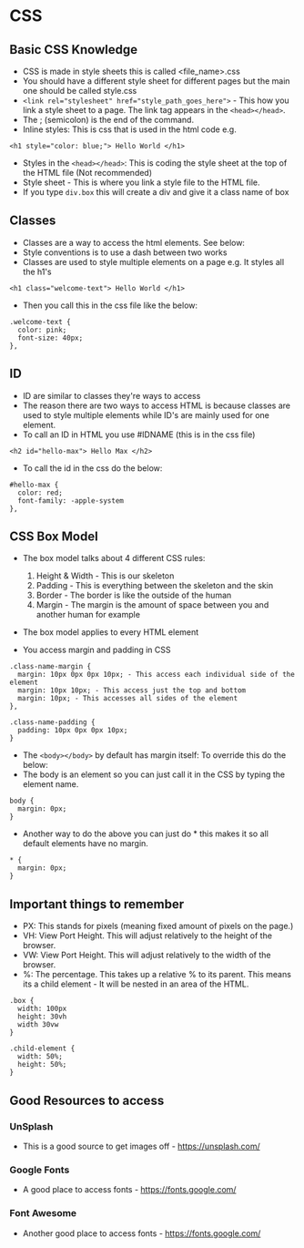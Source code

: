 # CSS
## Basic CSS Knowledge 
- CSS is made in style sheets this is called <file_name>.css
- You should have a different style sheet for different pages but the main one should be called style.css
- `<link rel="stylesheet" href="style_path_goes_here">` - This how you link a style sheet to a page. The link tag appears in the `<head></head>`.
- The ; (semicolon) is the end of the command.
- Inline styles: This is css that is used in the html code e.g.
```
<h1 style="color: blue;"> Hello World </h1>
```
- Styles in the `<head></head>`: This is coding the style sheet at the top of the HTML file (Not recommended)
- Style sheet - This is where you link a style file to the HTML file. 
- If you type `div.box` this will create a div and give it a class name of box

## Classes
- Classes are a way to access the html elements. See below:
- Style conventions is to use a dash between two works
- Classes are used to style multiple elements on a page e.g. It styles all the h1's
```
<h1 class="welcome-text"> Hello World </h1>
```
- Then you call this in the css file like the below:
```
.welcome-text {
  color: pink;
  font-size: 40px;
},
```
## ID
- ID are similar to classes they're ways to access
- The reason there are two ways to access HTML is because classes are used to style multiple elements while ID's are mainly used for one element. 
- To call an ID in HTML you use #IDNAME (this is in the css file)

```
<h2 id="hello-max"> Hello Max </h2>
```
- To call the id in the css do the below:
```
#hello-max {
  color: red;
  font-family: -apple-system
},
```

## CSS Box Model
- The box model talks about 4 different CSS rules:
  1. Height & Width - This is our skeleton 
  2. Padding - This is everything between the skeleton and the skin
  3. Border - The border is like the outside of the human 
  4. Margin - The margin is the amount of space between you and another human for example
- The box model applies to every HTML element

- You access margin and padding in CSS
```
.class-name-margin {
  margin: 10px 0px 0px 10px; - This access each individual side of the element
  margin: 10px 10px; - This access just the top and bottom
  margin: 10px; - This accesses all sides of the element
},

.class-name-padding {
  padding: 10px 0px 0px 10px;
}
```

- The `<body></body>` by default has margin itself: To override this do the below: 
- The body is an element so you can just call it in the CSS by typing the element 
name.
```
body {
  margin: 0px;
}
```
- Another way to do the above you can just do * this makes it so all default elements have no margin.
``` 
* {
  margin: 0px;
}
```

## Important things to remember 
- PX: This stands for pixels (meaning fixed amount of pixels on the page.)
- VH: View Port Height. This will adjust relatively to the height of the browser.
- VW: View Port Height. This will adjust relatively to the width of the browser.
- %: The percentage. This takes up a relative % to its parent. This means its a child element - It will be nested in an area of the HTML.

```
.box {
  width: 100px
  height: 30vh
  width 30vw
}
```
```
.child-element {
  width: 50%;
  height: 50%;
}
```

## Good Resources to access
### UnSplash 

- This is a good source to get images off - https://unsplash.com/ 

### Google Fonts

- A good place to access fonts - https://fonts.google.com/

### Font Awesome

- Another good place to access fonts - https://fonts.google.com/